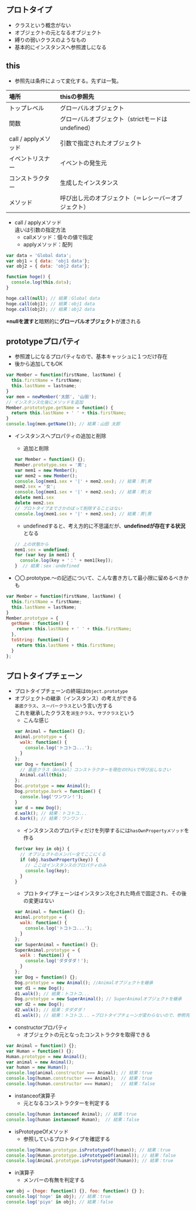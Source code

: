 ## プロトタイプ
* クラスという概念がない
* オブジェクトの元となるオブジェクト
* 縛りの弱いクラスのようなもの
* 基本的にインスタンスへ参照渡しになる

## this
* 参照先は条件によって変化する。先ずは一覧。

|場所|thisの参照先|
| :- | :- |
| トップレベル | グローバルオブジェクト |
| 関数 | グローバルオブジェクト（strictモードはundefined） |
| call / applyメソッド | 引数で指定されたオブジェクト |
| イベントリスナー | イベントの発生元 |
| コンストラクター | 生成したインスタンス |
| メソッド | 呼び出し元のオブジェクト（＝レシーバーオブジェクト） |

* call / applyメソッド   
違いは引数の指定方法
    * callメソッド：個々の値で指定
    * applyメソッド：配列

```javascript
var data = 'Global data';
var obj1 = { data: 'obj1 data'};
var obj2 = { data: 'obj2 data'};

function hoge() {
  console.log(this.data);
}

hoge.call(null); // 結果：Global data
hoge.call(obj1); // 結果：obj1 data
hoge.call(obj2); // 結果：obj2 data
```

※**nullを渡すと**暗黙的に**グローバルオブジェクト**が渡される

## prototypeプロパティ
* 参照渡しになるプロパティなので、基本キャッシュに１つだけ存在
* 後から追加してもOK

```javascript
var Member = function(firstName, lastName) {
  this.firstName = firstName;
  this.lastName = lastname;
}
var mem = newMember('太郎', '山田');
// インスタンス化後にメソッドを追加
Member.protototype.getName = function() {
  return this.lastName + ' ' + this.firstName;
}
console.log(mem.getName()); // 結果：山田 太郎
```

* インスタンスへプロパティの追加と削除
    * 追加と削除
    ```javascript
    var Member = function() {};
    Member.prototype.sex = '男';
    var mem1 = new Member();
    var mem2 = new Member();
    console.log(mem1.sex + '|' + mem2.sex); // 結果：男|男
    mem2.sex = '女';
    console.log(mem1.sex + '|' + mem2.sex); // 結果：男|女
    delete mem1.sex
    delete mem2.sex
    // プロトタイプまでさかのぼって削除することはない
    console.log(mem1.sex + '|' + mem2.sex); // 結果：男|男
    ```
    * undefinedすると、考え方的に不思議だが、**undefinedが存在する状況**となる
    ```javascript
    // 上の状態から
    mem1.sex = undefined;
    for (var key in mem1) {
      console.log(key + '：' + mem1[key]);
    }  // 結果：sex：undefined
    ```

* 〇〇.prototype.～の記述について、こんな書き方して最小限に留めるべきかも
```javascript
var Member = function(firstName, lastName) {
  this.firstName = firstName;
  this.lastName = lastName;
}
Member.prototype = {
  getName : function() {
    return this.lastName + ' ' + this.firstName;
  },
  toString: function() {
    return this.lastName + this.firstName;
  }
};
```

## プロトタイプチェーン
* プロトタイプチェーンの終端は`Object.prototype`
* オブジェクトの継承（インスタンス）の考えができる  
`基底クラス`、`スーパークラス`という言い方する  
これを継承したクラスを`派生クラス`、`サブクラス`という
    * こんな感じ
    ```javascript
    var Animal = function() {};
    Animal.prototype = {
      walk: function() {
        console.log('トコトコ...');
      }
    };
    var Dog = function() {
      // 基底クラス（Animal）コンストラクターを現在のthisで呼び出しなさい
      Animal.call(this);
    };
    Doc.prototype = new Animal();
    Dog.prototype.bark = function() {
      console.log('ワンワン！');
    }
    var d = new Dog();
    d.walk(); // 結果：トコトコ...
    d.bark(); // 結果：ワンワン！
    ```
    * インスタンスのプロパティだけを列挙するには`hasOwnPropertyメソッド`を作る
    ```javascript
    for(var key in obj) {
      // オブジェクトのメンバー全てここにくる
      if (obj.hasOwnProperty(key)) {
        // ここはインスタンスのプロパティのみ
        console.log(key);
      }
    }
    ```
    * プロトタイプチェーンはインスタンス化された時点で固定され、その後の変更はない
    ```javascript
    var Animal = function() {};
    Animal.prototype = {
      walk: function() {
        console.log('トコトコ...');
      }
    };
    var SuperAnimal = function() {};
    SuperAnimal.prototype = {
      walk : function() {
        console.log('ダダダダ！');
      }
    };
    var Dog = function() {};
    Dog.prototype = new Animal(); //Animalオブジェクトを継承
    var d1 = new Dog();
    d1.walk(); // 結果：トコトコ...
    Dog.prototype = new SuperAnimal(); // SuperAnimalオブジェクトを継承
    var d2 = new Dog();
    d2.walk(); // 結果：ダダダダ！
    d1.walk(); // 結果：トコトコ... ←プロトタイプチェーンが変わらないので、参照先が変わっていない
    ```
* constructorプロパティ
    * オブジェクトの元となったコンストラクタを取得できる
```javascript
var Animal = function() {};
var Human = function() {};
Human.prototype = new Animal();
var animal = new Animal();
var human = new Human();
console.log(animal.constructor === Animal); // 結果：true
console.log(human.constructor === Animal);  // 結果：true
console.log(human.constructor === Human);   // 結果：false
```
* instanceof演算子
    * 元となるコンストラクターを判定する
```javascript
console.log(human instanceof Animal); // 結果：true
console.log(human instanceof Human);  // 結果：false
```
* isPrototypeOfメソッド
    * 参照しているプロトタイプを確認する
```javascript
console.log(Human.prototype.isPrototypeOf(human)); // 結果：true
console.log(Human.prototype.isPrototypeOf(animal)); // 結果：false
console.log(Animal.prototype.isPrototypeOf(human)); // 結果：true
```
* in演算子
    * メンバーの有無を判定する
```javascript
var obj = {hoge: function() {}, foo: function() {} };
console.log('hoge' in obj); // 結果：true
console.log('piyo' in obj); // 結果：false
```



